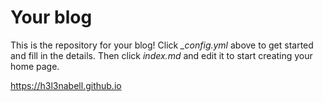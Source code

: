 # Your blog

This is the repository for your blog! Click *_config.yml* above to get started and fill in the details. Then click *index.md* and edit it to start creating your home page.

https://h3l3nabell.github.io

